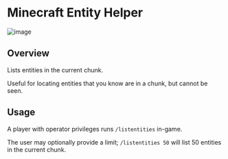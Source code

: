 # Minecraft Entity Helper

![image](https://user-images.githubusercontent.com/19779808/198895138-9f34c70c-fd06-4690-a2e7-f0e9db7733c3.png)

## Overview
Lists entities in the current chunk.

Useful for locating entities that you know are in a chunk, but cannot be seen.

## Usage
A player with operator privileges runs `/listentities` in-game.

The user may optionally provide a limit; `/listentities 50` will list 50 entities in the current chunk.
